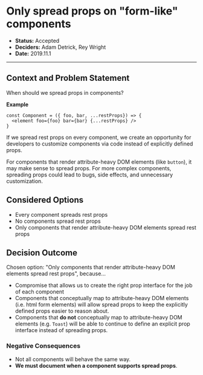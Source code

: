 # Only spread props on "form-like" components

- **Status:** Accepted
- **Deciders:** Adam Detrick, Rey Wright
- **Date:** 2019.11.1

---

## Context and Problem Statement

When should we spread props in components?

**Example**

```
const Component = ({ foo, bar, ...restProps}) => {
  <element foo={foo} bar={bar} {...restProps} />
}
```

If we spread rest props on every component, we create an opportunity for developers to
customize components via code instead of explicitly defined props.

For components that render attribute-heavy DOM elements (like `button`), it may make
sense to spread props. For more complex components, spreading props could lead to bugs,
side effects, and unnecessary customization.

## Considered Options

- Every component spreads rest props
- No components spread rest props
- Only components that render attribute-heavy DOM elements spread rest props

## Decision Outcome

Chosen option: "Only components that render attribute-heavy DOM elements spread rest props", because...

- Compromise that allows us to create the right prop interface for the job of each component
- Components that conceptually map to attribute-heavy DOM elements (i.e. html form elements)
  will allow spread props to keep the explicitly defined props easier to reason about.
- Components that **do not** conceptually map to attribute-heavy DOM elements (e.g. `Toast`)
  will be able to continue to define an explicit prop interface instead of spreading props.

### Negative Consequences <!-- optional -->

- Not all components will behave the same way.
- **We must document when a component supports spread props**.
